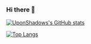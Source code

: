 ### Hi there 👋


[![UponShadows's GitHub stats](https://github-readme-stats.vercel.app/api?username=UponShadows&hide=stars&count_private=true)](https://github.com/anuraghazra/github-readme-stats)

[![Top Langs](https://github-readme-stats.vercel.app/api/top-langs/?username=UponShadows&layout=compact&count_private=true)](https://github.com/UponShadows)

<!--
**UponShadows/UponShadows** is a ✨ _special_ ✨ repository because its `README.md` (this file) appears on your GitHub profile.

Here are some ideas to get you started:

- 🔭 I’m currently working on ...
- 🌱 I’m currently learning ...
- 👯 I’m looking to collaborate on ...
- 🤔 I’m looking for help with ...
- 💬 Ask me about ...
- 📫 How to reach me: ...
- 😄 Pronouns: ...
- ⚡ Fun fact: ...
-->
